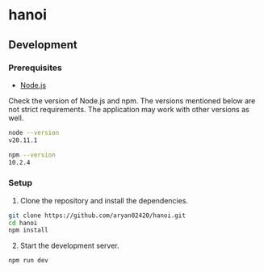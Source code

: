 # hanoi

## Development

### Prerequisites

- [Node.js](https://nodejs.org/en/download/)

Check the version of Node.js and npm. The versions mentioned below are not strict requirements. The application may work with other versions as well.

```bash
node --version
v20.11.1

npm --version
10.2.4
```

### Setup

1. Clone the repository and install the dependencies.

```bash
git clone https://github.com/aryan02420/hanoi.git
cd hanoi
npm install
```

2. Start the development server.

```bash
npm run dev
```
